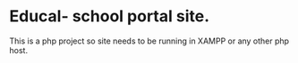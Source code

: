 # Educal- school portal site.

This is a php project so site needs to be running in XAMPP or any other php host.
